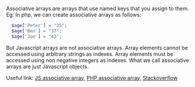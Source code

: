 Associative arrays are arrays that use named keys that you assign to them.
Eg: In php, we can create associative arrays as follows:
``` php
  $age['Peter'] = "35";
  $age['Ben'] = "37";
  $age['Joe'] = "43";
```

But Javascript arrays are not associative arrays. Array elements cannot be accessed using arbitrary strings as indexes. Array elements must be accessed using non negative integers as indexes. What we call associative arrays are just Javascript objects.

Useful link: [JS associative array](https://www.codecademy.com/forum_questions/54f241b0e39efeb81000310b), [PHP associative array](https://www.w3schools.com/php/php_arrays_associative.asp), [Stackoverflow](https://stackoverflow.com/questions/37515959/how-to-create-an-associative-array-in-javascript-literal-notation)

